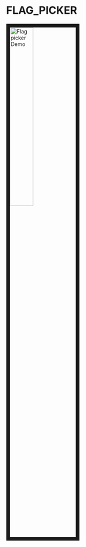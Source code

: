 # FLAG_PICKER

<a href="https://imgflip.com/gif/29pzqj">
  <img src="https://i.imgflip.com/29pzqj.gif" 
  alt="Flag picker Demo" width=35%" border="10" /></a>

